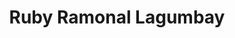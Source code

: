 ---
title: "Ruby Ramonal Lagumbay"
url: /cagayan-de-oro-city/ruby-ramonal-lagumbay/
shop: laundry
---